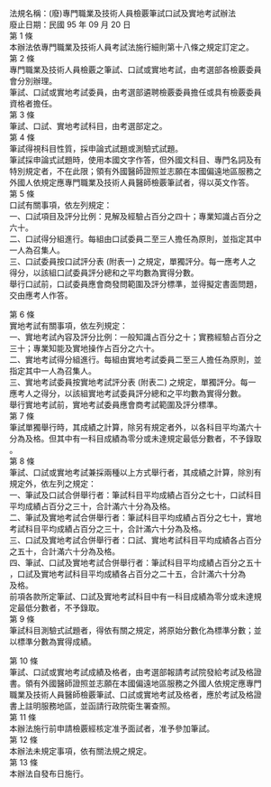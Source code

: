 法規名稱：(廢)專門職業及技術人員檢覈筆試口試及實地考試辦法  
廢止日期：民國 95 年 09 月 20 日  
第 1 條  
本辦法依專門職業及技術人員考試法施行細則第十八條之規定訂定之。  
第 2 條  
專門職業及技術人員檢覈之筆試、口試或實地考試，由考選部各檢覈委員  
會分別辦理。  
筆試、口試或實地考試委員，由考選部遴聘檢覈委員擔任或具有檢覈委員  
資格者擔任。  
第 3 條  
筆試、口試、實地考試科目，由考選部定之。  
第 4 條  
筆試得視科目性質，採申論式試題或測驗式試題。  
筆試採申論式試題時，使用本國文字作答，但外國文科目、專門名詞及有  
特別規定者，不在此限；領有外國醫師證照並志願在本國偏遠地區服務之  
外國人依規定應專門職業及技術人員醫師檢覈筆試者，得以英文作答。  
第 5 條  
口試有關事項，依左列規定：  
一、口試項目及評分比例：見解及經驗占百分之四十；專業知識占百分之  
六十。  
二、口試得分組進行。每組由口試委員二至三人擔任為原則，並指定其中  
一人為召集人。  
三、口試委員按口試評分表 (附表一) 之規定，單獨評分。每一應考人之  
得分，以該組口試委員評分總和之平均數為實得分數。  
舉行口試前，口試委員應會商發問範圍及評分標準，並得擬定書面問題，  
交由應考人作答。  


第 6 條  
實地考試有關事項，依左列規定：  
一、實地考試內容及評分比例：一般知識占百分之十；實務經驗占百分之  
三十；專業知能及實地操作占百分之六十。  
二、實地考試得分組進行。每組由實地考試委員二至三人擔任為原則，並  
指定其中一人為召集人。  
三、實地考試委員按實地考試評分表 (附表二) 之規定，單獨評分。每一  
應考人之得分，以該組實地考試委員評分總和之平均數為實得分數。  
舉行實地考試前，實地考試委員應會商考試範圍及評分標準。  
第 7 條  
筆試單獨舉行時，其成績之計算，除另有規定者外，以各科目平均滿六十  
分為及格。但其中有一科目成績為零分或未達規定最低分數者，不予錄取  
。  
第 8 條  
筆試、口試或實地考試兼採兩種以上方式舉行者，其成績之計算，除別有  
規定外，依左列之規定：  
一、筆試及口試合併舉行者：筆試科目平均成績占百分之七十，口試科目  
平均成績占百分之三十，合計滿六十分為及格。  
二、筆試及實地考試合併舉行者：筆試科目平均成績占百分之七十，實地  
考試科目平均成績占百分之三十，合計滿六十分為及格。  
三、口試及實地考試合併舉行者：口試、實地考試科目平均成績各占百分  
之五十，合計滿六十分為及格。  
四、筆試、口試及實地考試合併舉行者：筆試科目平均成績占百分之五十  
，口試及實地考試科目平均成績各占百分之二十五，合計滿六十分為  
及格。  
前項各款所定筆試、口試及實地考試科目中有一科目成績為零分或未達規  
定最低分數者，不予錄取。  
第 9 條  
筆試科目測驗式試題者，得依有關之規定，將原始分數化為標準分數；並  
以標準分數為實得成績。  


第 10 條  
筆試、口試或實地考試成績及格者，由考選部報請考試院發給考試及格證  
書。領有外國醫師證照並志願在本國偏遠地區服務之外國人依規定應專門  
職業及技術人員醫師檢覈筆試、口試或實地考試及格者，應於考試及格證  
書上註明服務地區，並函請行政院衛生署查照。  
第 11 條  
本辦法施行前申請檢覈經核定准予面試者，准予參加筆試。  
第 12 條  
本辦法未規定事項，依有關法規之規定。  
第 13 條  
本辦法自發布日施行。  


